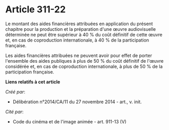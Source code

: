 # Article 311-22

Le montant des aides financières attribuées en application du présent chapitre pour la production et la préparation d'une
œuvre audiovisuelle déterminée ne peut être supérieur à 40 % du coût définitif de cette œuvre et, en cas de coproduction
internationale, à 40 % de la participation française. 

Les aides financières attribuées ne peuvent avoir pour effet de porter l'ensemble des aides publiques à plus de 50 % du coût
définitif de l'œuvre considérée et, en cas de coproduction internationale, à plus de 50 % de la participation française.

**Liens relatifs à cet article**

_Créé par_:

  - Délibération n°2014/CA/11 du 27 novembre 2014 - art., v. init.

_Cité par_:

  - Code du cinéma et de l'image animée - art. 911-13 (V)
